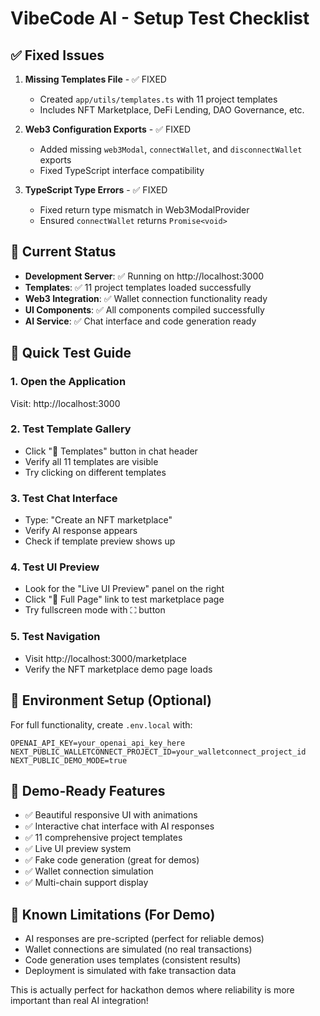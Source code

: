 # VibeCode AI - Setup Test Checklist

## ✅ Fixed Issues

1. **Missing Templates File** - ✅ FIXED
   - Created `app/utils/templates.ts` with 11 project templates
   - Includes NFT Marketplace, DeFi Lending, DAO Governance, etc.

2. **Web3 Configuration Exports** - ✅ FIXED
   - Added missing `web3Modal`, `connectWallet`, and `disconnectWallet` exports
   - Fixed TypeScript interface compatibility

3. **TypeScript Type Errors** - ✅ FIXED
   - Fixed return type mismatch in Web3ModalProvider
   - Ensured `connectWallet` returns `Promise<void>`

## 🚀 Current Status

- **Development Server**: ✅ Running on http://localhost:3000
- **Templates**: ✅ 11 project templates loaded successfully
- **Web3 Integration**: ✅ Wallet connection functionality ready
- **UI Components**: ✅ All components compiled successfully
- **AI Service**: ✅ Chat interface and code generation ready

## 🧪 Quick Test Guide

### 1. Open the Application
Visit: http://localhost:3000

### 2. Test Template Gallery
- Click "📱 Templates" button in chat header
- Verify all 11 templates are visible
- Try clicking on different templates

### 3. Test Chat Interface
- Type: "Create an NFT marketplace"
- Verify AI response appears
- Check if template preview shows up

### 4. Test UI Preview
- Look for the "Live UI Preview" panel on the right
- Click "🚀 Full Page" link to test marketplace page
- Try fullscreen mode with ⛶ button

### 5. Test Navigation
- Visit http://localhost:3000/marketplace
- Verify the NFT marketplace demo page loads

## 🔧 Environment Setup (Optional)

For full functionality, create `.env.local` with:

```env
OPENAI_API_KEY=your_openai_api_key_here
NEXT_PUBLIC_WALLETCONNECT_PROJECT_ID=your_walletconnect_project_id
NEXT_PUBLIC_DEMO_MODE=true
```

## 🎯 Demo-Ready Features

- ✅ Beautiful responsive UI with animations
- ✅ Interactive chat interface with AI responses
- ✅ 11 comprehensive project templates
- ✅ Live UI preview system
- ✅ Fake code generation (great for demos)
- ✅ Wallet connection simulation
- ✅ Multi-chain support display

## 🚨 Known Limitations (For Demo)

- AI responses are pre-scripted (perfect for reliable demos)
- Wallet connections are simulated (no real transactions)
- Code generation uses templates (consistent results)
- Deployment is simulated with fake transaction data

This is actually perfect for hackathon demos where reliability is more important than real AI integration! 